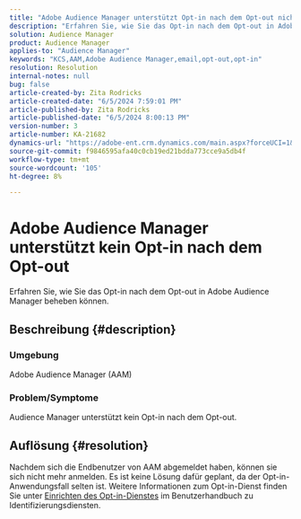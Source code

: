```yaml
---
title: "Adobe Audience Manager unterstützt Opt-in nach dem Opt-out nicht"
description: "Erfahren Sie, wie Sie das Opt-in nach dem Opt-out in Adobe Audience Manager beheben können."
solution: Audience Manager
product: Audience Manager
applies-to: "Audience Manager"
keywords: "KCS,AAM,Adobe Audience Manager,email,opt-out,opt-in"
resolution: Resolution
internal-notes: null
bug: false
article-created-by: Zita Rodricks
article-created-date: "6/5/2024 7:59:01 PM"
article-published-by: Zita Rodricks
article-published-date: "6/5/2024 8:00:13 PM"
version-number: 3
article-number: KA-21682
dynamics-url: "https://adobe-ent.crm.dynamics.com/main.aspx?forceUCI=1&pagetype=entityrecord&etn=knowledgearticle&id=5e83100d-7623-ef11-840a-000d3a372703"
source-git-commit: f9846595afa40c0cb19ed21bdda773cce9a5db4f
workflow-type: tm+mt
source-wordcount: '105'
ht-degree: 8%

---
```


# Adobe Audience Manager unterstützt kein Opt-in nach dem Opt-out


Erfahren Sie, wie Sie das Opt-in nach dem Opt-out in Adobe Audience Manager beheben können.

## Beschreibung {#description}


### <b>Umgebung</b>

Adobe Audience Manager (AAM)

### <b>Problem/Symptome</b>

Audience Manager unterstützt kein Opt-in nach dem Opt-out.


## Auflösung {#resolution}


Nachdem sich die Endbenutzer von AAM abgemeldet haben, können sie sich nicht mehr anmelden. Es ist keine Lösung dafür geplant, da der Opt-in-Anwendungsfall selten ist. Weitere Informationen zum Opt-in-Dienst finden Sie unter [Einrichten des Opt-in-Dienstes](https://experienceleague.adobe.com/docs/id-service/using/implementation/opt-in-service/getting-started.html) im Benutzerhandbuch zu Identifizierungsdiensten.
